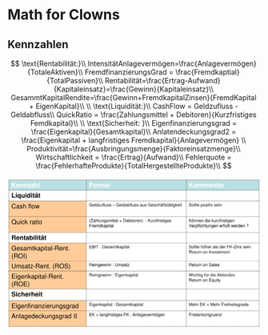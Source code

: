 # Math for Clowns

## Kennzahlen

$$
\text{Rentabilität:}\\
IntensitätAnlagevermögen=\frac{Anlagevermögen}{TotaleAktiven}\\
FremdfinanzierungsGrad = \frac{Fremdkaptial}{TotalPassiven}\\
Rentabilität=\frac{Ertrag-Aufwand}{Kapitaleinsatz}=\frac{Gewinn}{Kapitaleinsatz}\\
GesammtKapitalRendite=\frac{Gewinn+FremdkapitalZinsen}{FremdKapital + EigenKapital}\\
\\
\text{Liquidität:}\\
CashFlow = Geldzufluss - Geldabfluss\\
QuickRatio = \frac{Zahlungsmittel + Debitoren}{Kurzfristiges Femdkapital}\\
\\
\text{Sicherheit: }\\
Eigenfinanzierungsgrad = \frac{Eigenkapital}{Gesamtkapital}\\
Anlatendeckungsgrad2 = \frac{Eigenkapital + langfristiges Fremdkapital}{Anlagevermögen}
\\
Produktivität=\frac{Ausbringungsmenge}{Faktoreinsatzmenge}\\
Wirtschaftlichkeit = \frac{Ertrag}{Aufwand}\\
Fehlerquote = \frac{FehlerhafteProdukte}{TotalHergestellteProdukte}\\
$$

![image-20230616230640729](res/Math/image-20230616230640729.png)

